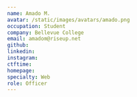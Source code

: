 ```yaml
---
name: Amado M.
avatar: /static/images/avatars/amado.png
occupation: Student
company: Bellevue College
email: amadom@riseup.net
github:
linkedin:
instagram:
ctftime:
homepage:
specialty: Web
role: Officer
---
```

